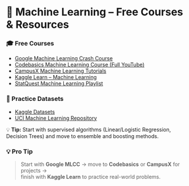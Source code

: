 # 🤖 Machine Learning – Free Courses & Resources

### 🎓 Free Courses
- [Google Machine Learning Crash Course](https://developers.google.com/machine-learning/crash-course)
- [Codebasics Machine Learning Course (Full YouTube)](https://www.youtube.com/playlist?list=PLeo1K3hjS3uuyOe3XbSbq2nn6rL5Zz1sK)
- [CampusX Machine Learning Tutorials](https://www.youtube.com/playlist?list=PLKnIA16_Rmvbvngt7nUpt8_i-8z4Fhnja)
- [Kaggle Learn – Machine Learning](https://www.kaggle.com/learn/machine-learning)
- [StatQuest Machine Learning Playlist](https://www.youtube.com/playlist?list=PLblh5JKOoLUICTaGLRoHQDuF_7q2GfuJF)

### 🧠 Practice Datasets
- [Kaggle Datasets](https://www.kaggle.com/datasets)
- [UCI Machine Learning Repository](https://archive.ics.uci.edu/)

💡 **Tip:** Start with supervised algorithms (Linear/Logistic Regression, Decision Trees) and move to ensemble and boosting methods.


### 💡 Pro Tip  
> Start with **Google MLCC** → move to **Codebasics** or **CampusX** for projects →  
> finish with **Kaggle Learn** to practice real-world problems.
